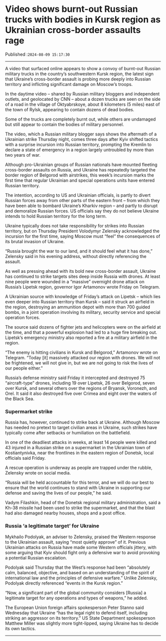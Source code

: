 # Video shows burnt-out Russian trucks with bodies in Kursk region as Ukrainian cross-border assaults rage

Published :`2024-08-09 15:17:30`

---

A video that surfaced online appears to show a convoy of burnt-out Russian military trucks in the country’s southwestern Kursk region, the latest sign that Ukraine’s cross-border assault is probing more deeply into Russian territory and inflicting significant damage on Moscow’s troops.

In the daytime video – shared by Russian military bloggers and independent outlets, and geolocated by CNN – about a dozen trucks are seen on the side of a road in the village of Oktyabrskoye, about 8 kilometers (5 miles) east of the town of Rylsk, appearing to contain dozens of dead bodies.

Some of the trucks are completely burnt out, while others are undamaged but still appear to contain the bodies of military personnel.

The video, which a Russian military blogger says shows the aftermath of a Ukrainian strike Thursday night, comes three days after Kyiv shifted tactics with a surprise incursion into Russian territory, prompting the Kremlin to declare a state of emergency in a region largely untroubled by more than two years of war.

Although pro-Ukrainian groups of Russian nationals have mounted fleeting cross-border assaults on Russia, and Ukraine has repeatedly targeted the border region of Belgorod with airstrikes, this week’s incursion marks the first time that regular Ukrainian and special operations units have entered Russian territory.

The intention, according to US and Ukrainian officials, is partly to divert Russian forces away from other parts of the eastern front – from which they have been able to bombard Ukraine’s Kharkiv region – and partly to disrupt and demoralize Russian forces. US officials say they do not believe Ukraine intends to hold Russian territory for the long term.

Ukraine typically does not take responsibility for strikes into Russian territory, but on Thursday President Volodymyr Zelensky acknowledged the incursion for the first time, saying Moscow must “feel” the consequences of its brutal invasion of Ukraine.

“Russia brought the war to our land, and it should feel what it has done,” Zelensky said in his evening address, without directly referencing the assault.

As well as pressing ahead with its bold new cross-border assault, Ukraine has continued to strike targets sites deep inside Russia with drones. At least nine people were wounded in a “massive” overnight drone attack on Russia’s Lipetsk region, governor Igor Artamonov wrote Friday on Telegram.

A Ukrainian source with knowledge of Friday’s attack on Lipetsk – which lies even deeper into Russian territory than Kursk – said it struck an airfield in the region, destroying an ammunition depot with more than 700 guided bombs, in a joint operation involving its military, security service and special operation forces.

The source said dozens of fighter jets and helicopters were on the airfield at the time, and that a powerful explosion had led to a huge fire breaking out. Lipetsk’s emergency ministry also reported a fire at a military airfield in the region.

“The enemy is hitting civilians in Kursk and Belgorod,” Artamonov wrote on Telegram. “Today [it] massively attacked our region with drones. We will not be frightened, we will not give in, but we are not going to risk the lives of our people either.”

Russia’s defense ministry said Friday it intercepted and destroyed 75 “aircraft-type” drones, including 19 over Lipetsk, 26 over Belgorod, seven over Kursk, and several others over the regions of Bryansk, Voronezh, and Orel. It said it also destroyed five over Crimea and eight over the waters of the Black Sea.

### Supermarket strike

Russia has, however, continued to strike back at Ukraine. Although Moscow has needed no pretext to target civilian areas in Ukraine, such strikes have typically come after setbacks or humiliation on the battlefield.

In one of the deadliest attacks in weeks, at least 14 people were killed and 43 injured in a Russian strike on a supermarket in the Ukrainian town of Kostiantynivka, near the frontlines in the eastern region of Donetsk, local officials said Friday.

A rescue operation is underway as people are trapped under the rubble, Zelensky wrote on social media.

“Russia will be held accountable for this terror, and we will do our best to ensure that the world continues to stand with Ukraine in supporting our defense and saving the lives of our people,” he said.

Vadym Filashkin, head of the Donetsk regional military administration, said a Kh-38 missile had been used to strike the supermarket, and that the blast had also damaged nearby houses, shops and a post office.

### Russia ‘a legitimate target’ for Ukraine

Mykhailo Podolyak, an adviser to Zelensky, praised the Western response to the Ukrainian assault, saying “most quietly approve” of it. Previous Ukrainian attacks on Russia have made some Western officials jittery, with some arguing that Kyiv should fight only a defensive war to avoid provoking a potential Russian escalation.

Podolyak said Thursday that the West’s response had been “absolutely calm, balanced, objective, and based on an understanding of the spirit of international law and the principles of defensive warfare.” Unlike Zelensky, Podolyak directly referenced “events in the Kursk region.”

“Now, a significant part of the global community considers [Russia] a legitimate target for any operations and types of weapons,” he added.

The European Union foreign affairs spokesperson Peter Stanno said Wednesday that Ukraine “has the legal right to defend itself, including striking an aggressor on its territory.” US State Department spokesperson Matthew Miller was slightly more tight-lipped, saying Ukraine has to decide its own tactics.

---

